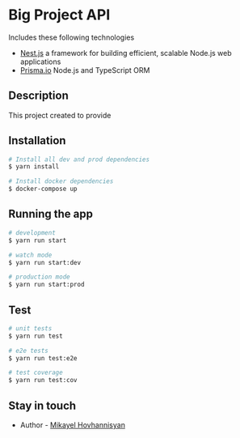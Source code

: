 # Big Project API
Includes these following technologies
* [Nest.js](https://github.com/nestjs/nest) a framework for building efficient, scalable Node.js web applications
* [Prisma.io](https://www.prisma.io/) Node.js and TypeScript ORM


## Description

This project created to provide

## Installation

```bash
# Install all dev and prod dependencies
$ yarn install

# Install docker dependencies
$ docker-compose up
```

## Running the app

```bash
# development
$ yarn run start

# watch mode
$ yarn run start:dev

# production mode
$ yarn run start:prod
```

## Test

```bash
# unit tests
$ yarn run test

# e2e tests
$ yarn run test:e2e

# test coverage
$ yarn run test:cov
```

## Stay in touch

- Author - [Mikayel Hovhannisyan](https://github.com/mikayel00)

